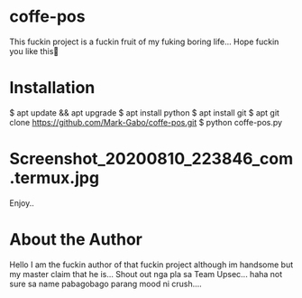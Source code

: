 # coffe-pos
This fuckin project is a fuckin fruit of my fuking boring life... Hope fuckin you like this🤠
# Installation

$ apt update && apt upgrade
$ apt install python
$ apt install git
$ apt git clone https://github.com/Mark-Gabo/coffe-pos.git
$ python coffe-pos.py


# Screenshot_20200810_223846_com.termux.jpg

Enjoy..

# About the Author
Hello I am the fuckin author of that fuckin project although im handsome but my master claim that he is... 
Shout out nga pla sa Team Upsec... haha not sure sa name pabagobago parang mood ni crush....
